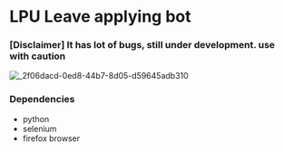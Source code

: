 # LPU Leave applying bot
### [Disclaimer] It has lot of bugs, still under development. use with caution
![_2f06dacd-0ed8-44b7-8d05-d59645adb310](https://github.com/flightman69/lpu-leave-bot/assets/89738046/cbe0df70-01ed-4d4d-924e-47d087fd61e0)

### Dependencies
- python
- selenium
- firefox browser

